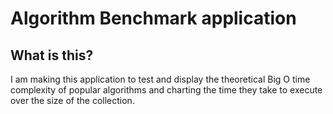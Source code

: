 # Algorithm Benchmark application

## What is this?
I am making this application to test and display the theoretical Big O time
complexity of popular algorithms and charting the time they take to execute over
 the size of the collection.